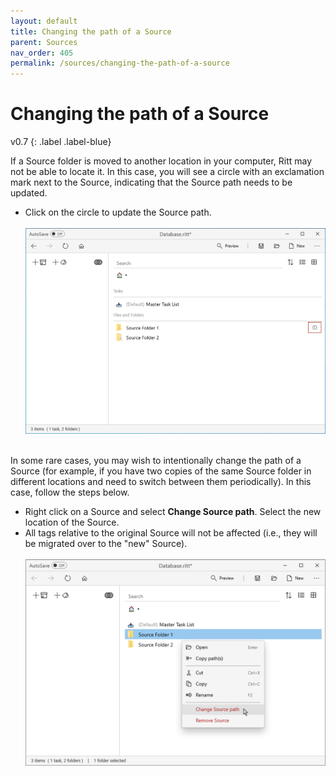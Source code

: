 ```yaml
---
layout: default
title: Changing the path of a Source
parent: Sources
nav_order: 405
permalink: /sources/changing-the-path-of-a-source
---
```


# Changing the path of a Source
v0.7
{: .label .label-blue}

If a Source folder is moved to another location in your computer, Ritt may not be able to locate it. In this case, you will see a circle with an exclamation mark next to the Source, indicating that the Source path needs to be updated. 
- Click on the circle to update the Source path.<br/><br/>![Please Update Source path](../img/Please-Update-Source-path.png) <br/><br/>


In some rare cases, you may wish to intentionally change the path of a Source (for example, if you have two copies of the same Source folder in different locations and need to switch between them periodically). In this case, follow the steps below.

- Right click on a Source and select **Change Source path**. Select the new location of the Source.
- All tags relative to the original Source will not be affected (i.e., they will be migrated over to the "new" Source).<br/><br/>![Change Source path](../img/Change-Source-Path.png)